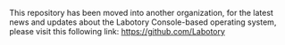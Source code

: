 This repository has been moved into another organization, for the latest news and updates about the Labotory Console-based operating system, please visit this following link: https://github.com/Labotory
